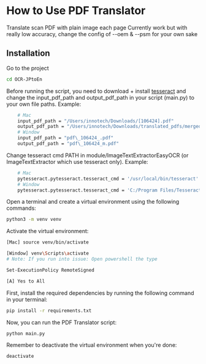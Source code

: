 # How to Use PDF Translator

Translate scan PDF with plain image each page
Currently work but with really low accuracy, change the config of --oem & --psm for your own sake

## Installation

Go to the project

```bash
cd OCR-JPtoEn
```

Before running the script, you need to download + install [tesseract](https://tesseract-ocr.github.io/tessdoc/Installation.html) and change the input_pdf_path and output_pdf_path in your script (main.py) to your own file paths. Example:

```bash
    # Mac
    input_pdf_path = "/Users/innotech/Downloads/[106424].pdf"
    output_pdf_path = "/Users/innotech/Downloads/translated_pdfs/merged_translated.pdf"
    # Window
    input_pdf_path = "pdf\_106424_.pdf"
    output_pdf_path = "pdf\_106424_m.pdf"
```

Change tesseract cmd PATH in module/ImageTextExtractorEasyOCR (or ImageTextExtractor which use tesseract only). Example:

```bash
    # Mac
    pytesseract.pytesseract.tesseract_cmd = '/usr/local/bin/tesseract'
    # Window
    pytesseract.pytesseract.tesseract_cmd = 'C:/Program Files/Tesseract-OCR/tesseract.exe'
```

Open a terminal and create a virtual environment using the following commands:

```bash
python3 -m venv venv
```

Activate the virtual environment:

```bash
[Mac] source venv/bin/activate

[Window] venv\Scripts\activate
# Note: If you run into issue: Open powershell the type

Set-ExecutionPolicy RemoteSigned

[A] Yes to All

```

First, install the required dependencies by running the following command in your terminal:

```bash
pip install -r requirements.txt
```

Now, you can run the PDF Translator script:

```bash
python main.py
```

Remember to deactivate the virtual environment when you're done:
```bash
deactivate
```

